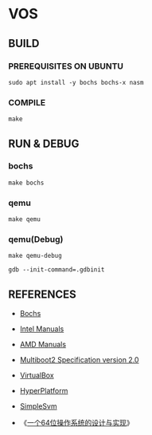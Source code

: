 
# VOS

## BUILD

### PREREQUISITES ON UBUNTU

```shell
sudo apt install -y bochs bochs-x nasm
```

### COMPILE

```shell
make
```

## RUN & DEBUG

### bochs

```shell
make bochs
```

### qemu

```shell
make qemu
``` 

### qemu(Debug)

```shell
make qemu-debug
``` 

```shell
gdb --init-command=.gdbinit
```

## REFERENCES

- [Bochs](http://bochs.sourceforge.net/)

- [Intel Manuals](https://software.intel.com/en-us/articles/intel-sdm)

- [AMD Manuals](https://developer.amd.com/resources/developer-guides-manuals/)

- [Multiboot2 Specification version 2.0](https://www.gnu.org/software/grub/manual/multiboot2/multiboot.html)

- [VirtualBox](https://www.virtualbox.org/)

- [HyperPlatform](https://github.com/tandasat/HyperPlatform)

- [SimpleSvm](https://github.com/tandasat/SimpleSvm)

- 《[一个64位操作系统的设计与实现](https://www.ituring.com.cn/book/2450)》
